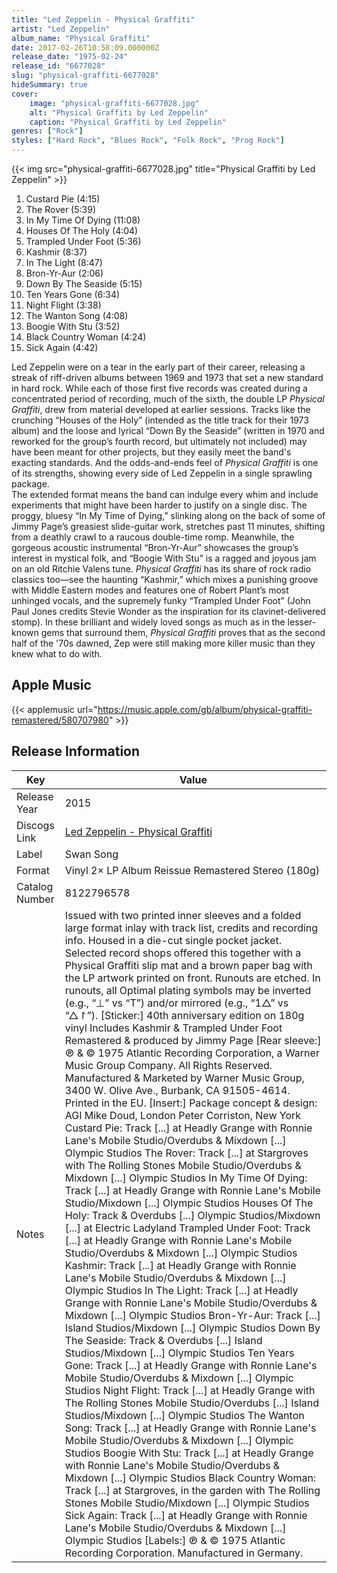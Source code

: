 ```yaml
---
title: "Led Zeppelin - Physical Graffiti"
artist: "Led Zeppelin"
album_name: "Physical Graffiti"
date: 2017-02-26T10:58:09.000000Z
release_date: "1975-02-24"
release_id: "6677028"
slug: "physical-graffiti-6677028"
hideSummary: true
cover:
    image: "physical-graffiti-6677028.jpg"
    alt: "Physical Graffiti by Led Zeppelin"
    caption: "Physical Graffiti by Led Zeppelin"
genres: ["Rock"]
styles: ["Hard Rock", "Blues Rock", "Folk Rock", "Prog Rock"]
---
```


{{< img src="physical-graffiti-6677028.jpg" title="Physical Graffiti by Led Zeppelin" >}}

<!-- section break -->

1. Custard Pie  (4:15)
2. The Rover  (5:39)
3. In My Time Of Dying (11:08)
4. Houses Of The Holy (4:04)
5. Trampled Under Foot  (5:36)
6. Kashmir  (8:37)
7. In The Light (8:47)
8. Bron-Yr-Aur  (2:06)
9. Down By The Seaside  (5:15)
10. Ten Years Gone (6:34)
11. Night Flight (3:38)
12. The Wanton Song (4:08)
13. Boogie With Stu (3:52)
14. Black Country Woman (4:24)
15. Sick Again (4:42)

<!-- section break -->


Led Zeppelin were on a tear in the early part of their career, releasing a streak of riff-driven albums between 1969 and 1973 that set a new standard in hard rock. While each of those first five records was created during a concentrated period of recording, much of the sixth, the double LP <i>Physical Graffiti</i>, drew from material developed at earlier sessions. Tracks like the crunching “Houses of the Holy” (intended as the title track for their 1973 album) and the loose and lyrical “Down By the Seaside” (written in 1970 and reworked for the group’s fourth record, but ultimately not included) may have been meant for other projects, but they easily meet the band's exacting standards. And the odds-and-ends feel of <i>Physical Graffiti</i> is one of its strengths, showing every side of Led Zeppelin in a single sprawling package. <br />
The extended format means the band can indulge every whim and include experiments that might have been harder to justify on a single disc. The proggy, bluesy “In My Time of Dying,” slinking along on the back of some of Jimmy Page’s greasiest slide-guitar work, stretches past 11 minutes, shifting from a deathly crawl to a raucous double-time romp. Meanwhile, the gorgeous acoustic instrumental “Bron-Yr-Aur” showcases the group’s interest in mystical folk, and “Boogie With Stu” is a ragged and joyous jam on an old Ritchie Valens tune. <i>Physical Graffiti</i> has its share of rock radio classics too—see the haunting “Kashmir,” which mixes a punishing groove with Middle Eastern modes and features one of Robert Plant’s most unhinged vocals, and the supremely funky “Trampled Under Foot” (John Paul Jones credits Stevie Wonder as the inspiration for its clavinet-delivered stomp). In these brilliant and widely loved songs as much as in the lesser-known gems that surround them, <i>Physical Graffiti</i> proves that as the second half of the '70s dawned, Zep were still making more killer music than they knew what to do with.



## Apple Music
{{< applemusic url="https://music.apple.com/gb/album/physical-graffiti-remastered/580707980" >}}






## Release Information
|  Key           | Value                                                |
| ---------------| ---------------------------------------------------- |
| Release Year   | 2015                                   |
| Discogs Link   | [Led Zeppelin - Physical Graffiti](https://www.discogs.com/release/6677028-Led-Zeppelin-Physical-Graffiti) |
| Label          | Swan Song |
| Format         | Vinyl 2× LP Album Reissue Remastered Stereo (180g) |
| Catalog Number | 8122796578 |
| Notes | Issued with two printed inner sleeves and a folded large format inlay with track list, credits and recording info. Housed in a die-cut single pocket jacket. Selected record shops offered this together with a Physical Graffiti slip mat and a brown paper bag with the LP artwork printed on front.  Runouts are etched. In runouts, all Optimal plating symbols may be inverted (e.g., “⊥” vs “T”) and/or mirrored (e.g., “1△” vs “△↾”).   [Sticker:] 40th anniversary edition on 180g vinyl Includes Kashmir & Trampled Under Foot  Remastered & produced by Jimmy Page  [Rear sleeve:] ℗ & © 1975 Atlantic Recording Corporation, a Warner Music Group Company. All Rights Reserved. Manufactured & Marketed by Warner Music Group, 3400 W. Olive Ave., Burbank, CA 91505-4614. Printed in the EU.  [Insert:] Package concept & design: AGI Mike Doud, London Peter Corriston, New York Custard Pie: Track [...] at Headly Grange with Ronnie Lane's Mobile Studio/Overdubs & Mixdown [...] Olympic Studios The Rover: Track [...] at Stargroves with The Rolling Stones Mobile Studio/Overdubs & Mixdown [...] Olympic Studios In My Time Of Dying: Track [...] at Headly Grange with Ronnie Lane's Mobile Studio/Mixdown [...] Olympic Studios Houses Of The Holy: Track & Overdubs [...] Olympic Studios/Mixdown [...] at Electric Ladyland Trampled Under Foot: Track [...] at Headly Grange with Ronnie Lane's Mobile Studio/Overdubs & Mixdown [...] Olympic Studios Kashmir: Track [...] at Headly Grange with Ronnie Lane's Mobile Studio/Overdubs & Mixdown [...] Olympic Studios In The Light: Track [...] at Headly Grange with Ronnie Lane's Mobile Studio/Overdubs & Mixdown [...] Olympic Studios Bron-Yr-Aur: Track [...] Island Studios/Mixdown [...] Olympic Studios Down By The Seaside: Track & Overdubs [...] Island Studios/Mixdown [...] Olympic Studios Ten Years Gone: Track [...] at Headly Grange with Ronnie Lane's Mobile Studio/Overdubs & Mixdown [...] Olympic Studios Night Flight: Track [...] at Headly Grange with The Rolling Stones Mobile Studio/Overdubs [...] Island Studios/Mixdown [...] Olympic Studios The Wanton Song: Track [...] at Headly Grange with Ronnie Lane's Mobile Studio/Overdubs & Mixdown [...] Olympic Studios Boogie With Stu: Track [...] at Headly Grange with Ronnie Lane's Mobile Studio/Overdubs & Mixdown [...] Olympic Studios Black Country Woman: Track [...] at Stargroves, in the garden with The Rolling Stones Mobile Studio/Mixdown [...] Olympic Studios Sick Again: Track [...] at Headly Grange with Ronnie Lane's Mobile Studio/Overdubs & Mixdown [...] Olympic Studios  [Labels:] ℗ & © 1975 Atlantic Recording Corporation. Manufactured in Germany. |